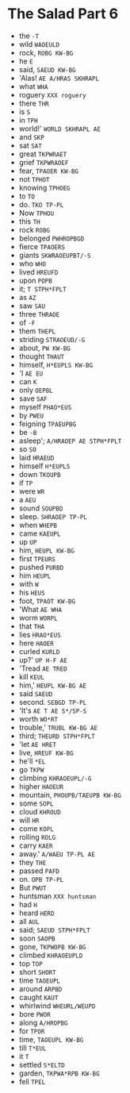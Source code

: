 # The Salad Part 6

* the `-T`
* wild `WAOEULD`
* rock, `ROBG KW-BG`
* he `E`
* said, `SAEUD KW-BG`
* 'Alas! `AE A/HRAS SKHRAPL`
* what `WHA`
* roguery `XXX roguery`
* there `THR`
* is `S`
* in `TPH`
* world!' `WORLD SKHRAPL AE`
* and `SKP`
* sat `SAT`
* great `TKPWRAET`
* grief `TKPWRAOEF`
* fear, `TPAOER KW-BG`
* not `TPHOT`
* knowing `TPHOEG`
* to `TO`
* do. `TKO TP-PL`
* Now `TPHOU`
* this `TH`
* rock `ROBG`
* belonged `PWHROPBGD`
* fierce `TPAOERS`
* giants `SKWRAOEUPBT/-S`
* who `WHO`
* lived `HREUFD`
* upon `POPB`
* it; `T STPH*FPLT`
* as `AZ`
* saw `SAU`
* three `THRAOE`
* of `-F`
* them `THEPL`
* striding `STRAOEUD/-G`
* about, `PW KW-BG`
* thought `THAUT`
* himself, `H*EUPLS KW-BG`
* 'I `AE EU`
* can `K`
* only `OEPBL`
* save `SAF`
* myself `PHAO*EUS`
* by `PWEU`
* feigning `TPAEUPBG`
* be `-B`
* asleep'; `A/HRAOEP AE STPH*FPLT`
* so `SO`
* laid `HRAEUD`
* himself `H*EUPLS`
* down `TKOUPB`
* if `TP`
* were `WR`
* a `AEU`
* sound `SOUPBD`
* sleep. `SHRAOEP TP-PL`
* when `WHEPB`
* came `KAEUPL`
* up `UP`
* him, `HEUPL KW-BG`
* first `TPEURS`
* pushed `PURBD`
* him `HEUPL`
* with `W`
* his `HEUS`
* foot, `TPAOT KW-BG`
* 'What `AE WHA`
* worm `WORPL`
* that `THA`
* lies `HRAO*EUS`
* here `HAOER`
* curled `KURLD`
* up?' `UP H-F AE`
* 'Tread `AE TRED`
* kill `KEUL`
* him,' `HEUPL KW-BG AE`
* said `SAEUD`
* second. `SEBGD TP-PL`
* 'It's `AE T AE S*/SP-S`
* worth `WO*RT`
* trouble,' `TRUBL KW-BG AE`
* third; `THEURD STPH*FPLT`
* 'let `AE HRET`
* live, `HREUF KW-BG`
* he'll `*EL`
* go `TKPW`
* climbing `KHRAOEUPL/-G`
* higher `HAOEUR`
* mountain, `PHOUPB/TAEUPB KW-BG`
* some `SOPL`
* cloud `KHROUD`
* will `HR`
* come `KOPL`
* rolling `ROLG`
* carry `KAER`
* away.' `A/WAEU TP-PL AE`
* they `THE`
* passed `PAFD`
* on. `OPB TP-PL`
* But `PWUT`
* huntsman `XXX huntsman`
* had `H`
* heard `HERD`
* all `AUL`
* said; `SAEUD STPH*FPLT`
* soon `SAOPB`
* gone, `TKPWOPB KW-BG`
* climbed `KHRAOEUPLD`
* top `TOP`
* short `SHORT`
* time `TAOEUPL`
* around `ARPBD`
* caught `KAUT`
* whirlwind `WHEURL/WEUPD`
* bore `PWOR`
* along `A/HROPBG`
* for `TPOR`
* time, `TAOEUPL KW-BG`
* till `T*EUL`
* it `T`
* settled `S*ELTD`
* garden, `TKPWA*RPB KW-BG`
* fell `TPEL`
